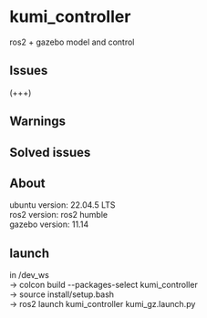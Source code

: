 # kumi_controller
ros2 + gazebo model and control


## Issues
(+++)

## Warnings

## Solved issues
## About
ubuntu version: 22.04.5 LTS  
ros2 version: ros2 humble  
gazebo version: 11.14

## launch
in /dev_ws  
-> colcon build --packages-select kumi_controller  
-> source install/setup.bash  
-> ros2 launch kumi_controller kumi_gz.launch.py

